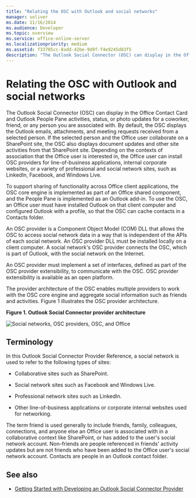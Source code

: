 ```yaml
---
title: "Relating the OSC with Outlook and social networks"
manager: soliver
ms.date: 11/16/2014
ms.audience: Developer
ms.topic: overview
ms.service: office-online-server
ms.localizationpriority: medium
ms.assetid: f33705cc-8add-42be-9d9f-f4e9245d83f5
description: "The Outlook Social Connector (OSC) can display in the Office Contact Card and Outlook People Pane activities, status, or photo updates for a coworker, friend, or any person you are associated with."
---
```


# Relating the OSC with Outlook and social networks

The Outlook Social Connector (OSC) can display in the Office Contact Card and Outlook People Pane activities, status, or photo updates for a coworker, friend, or any person you are associated with. By default, the OSC displays the Outlook emails, attachments, and meeting requests received from a selected person. If the selected person and the Office user collaborate on a SharePoint site, the OSC also displays document updates and other site activities from that SharePoint site. Depending on the contexts of association that the Office user is interested in, the Office user can install OSC providers for line-of-business applications, internal corporate websites, or a variety of professional and social network sites, such as LinkedIn, Facebook, and Windows Live.
  
To support sharing of functionality across Office client applications, the OSC core engine is implemented as part of an Office shared component, and the People Pane is implemented as an Outlook add-in. To use the OSC, an Office user must have installed Outlook on that client computer and configured Outlook with a profile, so that the OSC can cache contacts in a Contacts folder. 
  
An OSC provider is a Component Object Model (COM) DLL that allows the OSC to access social network data in a way that is independent of the APIs of each social network. An OSC provider DLL must be installed locally on a client computer. A social network's OSC provider connects the OSC, which is part of Outlook, with the social network on the Internet.
  
An OSC provider must implement a set of interfaces, defined as part of the OSC provider extensibility, to communicate with the OSC. OSC provider extensibility is available as an open platform.
  
The provider architecture of the OSC enables multiple providers to work with the OSC core engine and aggregate social information such as friends and activities. Figure 1 illustrates the OSC provider architecture.
  
**Figure 1. Outlook Social Connector provider architecture**

![Social networks, OSC providers, OSC, and Office](media/off15OSCRef_Architecture.gif)
  
## Terminology

In this Outlook Social Connector Provider Reference, a social network is used to refer to the following types of sites: 
  
- Collaborative sites such as SharePoint.
    
- Social network sites such as Facebook and Windows Live.
    
- Professional network sites such as LinkedIn.
    
- Other line-of-business applications or corporate internal websites used for networking.
    
The term friend is used generally to include friends, family, colleagues, connections, and anyone else an Office user is associated with in a collaborative context like SharePoint, or has added to the user's social network account. Non-friends are people referenced in friends' activity updates but are not friends who have been added to the Office user's social network account. Contacts are people in an Outlook contact folder. 
  
## See also

- [Getting Started with Developing an Outlook Social Connector Provider](getting-started-with-developing-an-outlook-social-connector-provider.md)

